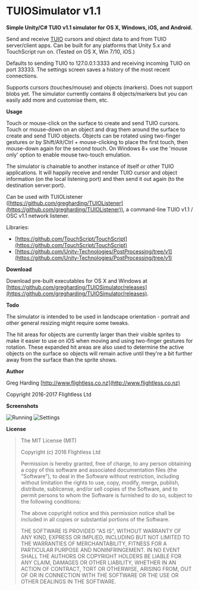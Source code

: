 # TUIOSimulator v1.1

**Simple Unity/C# TUIO v1.1 simulator for OS X, Windows, iOS, and Android.**

Send and receive [TUIO](http://www.tuio.org/) cursors and object data to and from TUIO server/client apps. Can be built for any platforms that Unity 5.x and TouchScript run on. (Tested on OS X, Win 7/10, iOS.)

Defaults to sending TUIO to 127.0.0.1:3333 and receiving incoming TUIO on port 33333. The settings screen saves a history of the most recent connections.

Supports cursors (touches/mouse) and objects (markers). Does not support blobs yet. The simulator currently contains 8 objects/markers but you can easily add more and customise them, etc.

**Usage**

Touch or mouse-click on the surface to create and send TUIO cursors. Touch or mouse-down on an object and drag them around the surface to create and send TUIO objects. Objects can be rotated using two-finger gestures or by Shift/Alt/Ctrl + mouse-clicking to place the first touch, then mouse-down again for the second touch. On Windows 8+ use the 'mouse only' option to enable mouse two-touch emulation.

The simulator is chainable to another instance of itself or other TUIO applications. It will happily receive and render TUIO cursor and object information (on the local listening port) and then send it out again (to the destination server:port).

Can be used with TUIOListener ([https://github.com/gregharding/TUIOListener](https://github.com/gregharding/TUIOListener)), a command-line TUIO v1.1 / OSC v1.1 network listener.

Libraries:
* [https://github.com/TouchScript/TouchScript](https://github.com/TouchScript/TouchScript)
* [https://github.com/Unity-Technologies/PostProcessing/tree/v1](https://github.com/Unity-Technologies/PostProcessing/tree/v1)

**Download**

Download pre-built executables for OS X and Windows at [https://github.com/gregharding/TUIOSimulator/releases](https://github.com/gregharding/TUIOSimulator/releases).

**Todo**

The simulator is intended to be used in landscape orientation - portrait and other general resizing might require some tweaks.

The hit areas for objects are currently larger than their visible sprites to make it easier to use on iOS when moving and using two-finger gestures for rotation. These expanded hit areas are also used to determine the active objects on the surface so objects will remain active until they're a bit further away from the surface than the sprite shows.

**Author**

Greg Harding [http://www.flightless.co.nz](http://www.flightless.co.nz)

Copyright 2016-2017 Flightless Ltd

**Screenshots**

![Running](http://i.imgur.com/WvUDu8l.png)
![Settings](http://i.imgur.com/skeKDL0.png)

**License**

> The MIT License (MIT)
> 
> Copyright (c) 2016 Flightless Ltd
> 
> Permission is hereby granted, free of charge, to any person obtaining
> a copy of this software and associated documentation files (the
> "Software"), to deal in the Software without restriction, including
> without limitation the rights to use, copy, modify, merge, publish,
> distribute, sublicense, and/or sell copies of the Software, and to
> permit persons to whom the Software is furnished to do so, subject to
> the following conditions:
> 
> The above copyright notice and this permission notice shall be
> included in all copies or substantial portions of the Software.
> 
> THE SOFTWARE IS PROVIDED "AS IS", WITHOUT WARRANTY OF ANY KIND,
> EXPRESS OR IMPLIED, INCLUDING BUT NOT LIMITED TO THE WARRANTIES OF
> MERCHANTABILITY, FITNESS FOR A PARTICULAR PURPOSE AND
> NONINFRINGEMENT. IN NO EVENT SHALL THE AUTHORS OR COPYRIGHT HOLDERS
> BE LIABLE FOR ANY CLAIM, DAMAGES OR OTHER LIABILITY, WHETHER IN AN
> ACTION OF CONTRACT, TORT OR OTHERWISE, ARISING FROM, OUT OF OR IN
> CONNECTION WITH THE SOFTWARE OR THE USE OR OTHER DEALINGS IN THE
> SOFTWARE.
